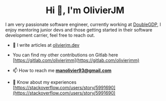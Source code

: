 <h1 align="center">Hi 👋, I'm OlivierJM</h1>
<p>I am very passionate software engineer, currently working at <a href="https://doublegdp.com/about">DoubleGDP</a>, I enjoy mentoring junior devs and those getting started in their software development carrier, feel free to reach out.</p>

- 📝  I write articles at [olivierjm.dev](https://olivierjm.dev)

- You can find my other contributions on Gitlab here [https://gitlab.com/olivierjmm](https://gitlab.com/olivierjmm) 

- 📫  How to reach me **manolivier93@gmail.com**

- 📄  Know about my experiences [https://stackoverflow.com/users/story/5991690](https://stackoverflow.com/users/story/5991690)
